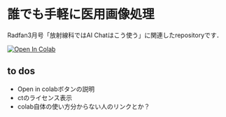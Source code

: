 # 誰でも手軽に医用画像処理
Radfan3月号「放射線科ではAI Chatはこう使う」に関連したrepositoryです．

[![Open In Colab](https://colab.research.google.com/assets/colab-badge.svg)](https://colab.research.google.com/github/Tminor7/image-processing-playground/blob/main/main.ipynb)

## to dos
- Open in colabボタンの説明
- ctのライセンス表示
- colab自体の使い方分からない人のリンクとか？
